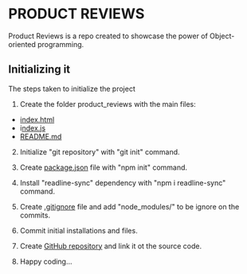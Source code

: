 # PRODUCT REVIEWS

Product Reviews is a repo created to showcase the power of Object-oriented programming.

## Initializing it

The steps taken to initialize the project

1. Create the folder product_reviews with the main files:

- [index.html](/index.html)
- i[ndex.js](/index.js)
- [README.md](/README.md)

2. Initialize "git repository" with "git init" command.

3. Create [package.json](/package.json) file with "npm init" command.

4. Install "readline-sync" dependency with "npm i readline-sync" command.

5. Create [.gitignore](/.gitignore) file and add "node_modules/" to be ignore on the commits.

6. Commit initial installations and files.

7. Create [GitHub repository](https://github.com/carlosmertens/product-reviews) and link it ot the source code.

8. Happy coding...
